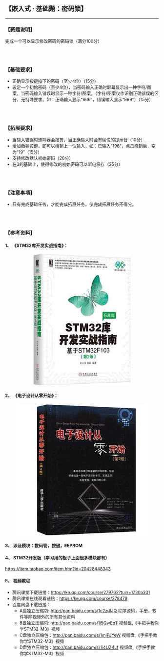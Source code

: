 ## 【嵌入式 · 基础题：密码锁】

---

### 【赛题说明】
完成一个可以显示修改密码的密码锁（满分100分）  
  
  
<br />
<br />  

### 【基础要求】  
  
  
- 正确显示按键按下的密码（至少4位）（15分）  
- 设定一个初始密码（至少4位），当密码输入正确时屏幕显示出一种字符/图案，当密码输入错误时显示一种字符/图案。（字符/图案仅作识别正确错误的区分，无特殊要求。如：正确输入显示“666”，错误输入显示“999”）（15分）   
<br />
<br />  

### 【拓展要求】  
  
- 当输入错误时蜂鸣器会报警，当正确输入时会有愉悦的提示音（10分）  
- 增加撤销按键。即可以撤销上一位输入，如：已输入“196”，点击撤销后，变为“19”（15分）  
- 支持修改默认初始密码（20分）  
- 在3的基础上，使得修改的初始密码可以断电保存（25分）   
  
<br />
<br />  

### 【注意事项】  
  
  
- 只有完成基础任务，才能完成拓展任务。仅完成拓展任务不得分。
  
<br />
<br />  

### 【参考资料】  
  
#### 1、 《STM32库开发实战指南》：  
<p align="center">
  <img src="https://github.com/CXCYGZF-UESTC/SME_2018/raw/master/%E5%B5%8C%E5%85%A5%E5%BC%8F%20%C2%B7%20%E5%9F%BA%E7%A1%80%E9%A2%98/picture/%E5%9B%BE%E4%B8%80.jpg">  
</p>
  
  
#### 2、 《电子设计从零开始》：  
<p align="center">
  <img src="https://github.com/CXCYGZF-UESTC/SME_2018/raw/master/%E5%B5%8C%E5%85%A5%E5%BC%8F%20%C2%B7%20%E5%9F%BA%E7%A1%80%E9%A2%98/picture/%E5%9B%BE%E4%BA%8C.jpg">  
</p>  
  
  
#### 3、 涉及模块：数码管，按键，EEPROM  
#### 4、 STM32开发板（学习用的板子上面很多模块都有）    
https://item.taobao.com/item.htm?id=20428448343
#### 5、 视频教程  
- 腾讯课堂下载链接：https://ke.qq.com/course/279762?tuin=1730a331  
- 腾讯课堂在线观看链接：https://ke.qq.com/course/278479  
- 百度网盘下载链接：  
  - A盘独立压缩包: http://pan.baidu.com/s/1c2zdIJQ 程序源码，手册，软件等除视频外的所有其他资料  
  - B盘独立压缩包: http://pan.baidu.com/s/1i5GwEqT 视频盘,《手把手教你学STM32-M3》视频  
  - C盘独立压缩包：http://pan.baidu.com/s/1miPJYeW 视频盘,《手把手教你学STM32-M3》视频  
  - D盘独立压缩包：http://pan.baidu.com/s/1i4UZ4Lf 视频盘,《手把手教你学STM32-M3》视频  

